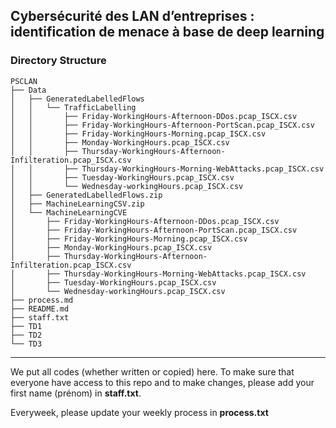 ## Cybersécurité des LAN d’entreprises : identification de menace à base de deep learning

### Directory Structure
```
PSCLAN
├── Data
│   ├── GeneratedLabelledFlows
│   │   └── TrafficLabelling 
│   │       ├── Friday-WorkingHours-Afternoon-DDos.pcap_ISCX.csv
│   │       ├── Friday-WorkingHours-Afternoon-PortScan.pcap_ISCX.csv
│   │       ├── Friday-WorkingHours-Morning.pcap_ISCX.csv
│   │       ├── Monday-WorkingHours.pcap_ISCX.csv
│   │       ├── Thursday-WorkingHours-Afternoon-Infilteration.pcap_ISCX.csv
│   │       ├── Thursday-WorkingHours-Morning-WebAttacks.pcap_ISCX.csv
│   │       ├── Tuesday-WorkingHours.pcap_ISCX.csv
│   │       └── Wednesday-workingHours.pcap_ISCX.csv
│   ├── GeneratedLabelledFlows.zip
│   ├── MachineLearningCSV.zip
│   └── MachineLearningCVE
│       ├── Friday-WorkingHours-Afternoon-DDos.pcap_ISCX.csv
│       ├── Friday-WorkingHours-Afternoon-PortScan.pcap_ISCX.csv
│       ├── Friday-WorkingHours-Morning.pcap_ISCX.csv
│       ├── Monday-WorkingHours.pcap_ISCX.csv
│       ├── Thursday-WorkingHours-Afternoon-Infilteration.pcap_ISCX.csv
│       ├── Thursday-WorkingHours-Morning-WebAttacks.pcap_ISCX.csv
│       ├── Tuesday-WorkingHours.pcap_ISCX.csv
│       └── Wednesday-workingHours.pcap_ISCX.csv
├── process.md
├── README.md
├── staff.txt
├── TD1
├── TD2
└── TD3
```
---

We put all codes (whether written or copied) here. To make sure that everyone have access to this repo and to make changes, please add your first name (prénom) in **staff.txt**.

Everyweek, please update your weekly process in **process.txt**

